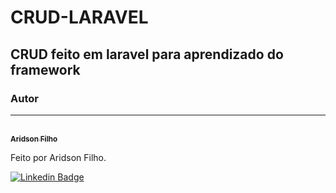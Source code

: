 # CRUD-LARAVEL
## CRUD feito em laravel para aprendizado do framework


### Autor
---

<a href="https://github.com/aridsonf">

 <br />
 <sub><b>Aridson Filho</b></sub></a>


Feito por Aridson Filho.

[![Linkedin Badge](https://img.shields.io/badge/-Thiago-blue?style=flat-square&logo=Linkedin&logoColor=white&link=https://www.linkedin.com/in/tgmarinho/)](https://www.linkedin.com/in/aridsonf) 
